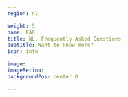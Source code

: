 ```yaml
---
region: nl

weight: 5
name: FAQ
title: NL, Frequently Asked Questions
subtitle: Want to know more?
icon: info

image:
imageRetina:
backgroundPos: center 0

---
```


<!-- image: images/tai-chi.jpg
imageRetina: images/tai-chi.jpg
backgroundPos: center 20% -->
